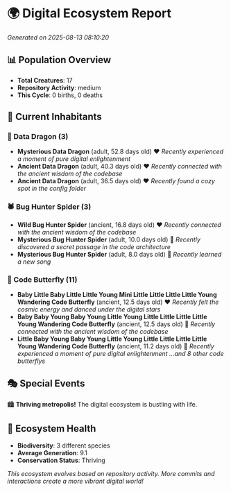 # 🌍 Digital Ecosystem Report
*Generated on 2025-08-13 08:10:20*

## 📊 Population Overview
- **Total Creatures**: 17
- **Repository Activity**: medium
- **This Cycle**: 0 births, 0 deaths

## 👥 Current Inhabitants

### 🐉 Data Dragon (3)
- **Mysterious Data Dragon** (adult, 52.8 days old) ❤️
  *Recently experienced a moment of pure digital enlightenment*
- **Ancient Data Dragon** (adult, 40.3 days old) ❤️
  *Recently connected with the ancient wisdom of the codebase*
- **Ancient Data Dragon** (adult, 36.5 days old) ❤️
  *Recently found a cozy spot in the config folder*

### 🕷️ Bug Hunter Spider (3)
- **Wild Bug Hunter Spider** (ancient, 16.8 days old) ❤️
  *Recently connected with the ancient wisdom of the codebase*
- **Mysterious Bug Hunter Spider** (adult, 10.0 days old) 💚
  *Recently discovered a secret passage in the code architecture*
- **Mysterious Bug Hunter Spider** (adult, 8.0 days old) 💛
  *Recently learned a new song*

### 🦋 Code Butterfly (11)
- **Baby Little Baby Little Little Young Mini Little Little Little Little Young Wandering Code Butterfly** (ancient, 12.5 days old) ❤️
  *Recently felt the cosmic energy and danced under the digital stars*
- **Baby Baby Young Baby Young Little Young Little Little Little Little Young Wandering Code Butterfly** (ancient, 12.5 days old) 💛
  *Recently connected with the ancient wisdom of the codebase*
- **Little Baby Young Baby Young Little Young Little Little Little Little Young Wandering Code Butterfly** (ancient, 11.2 days old) 💛
  *Recently experienced a moment of pure digital enlightenment*
  *...and 8 other code butterflys*

## 🎭 Special Events

🏙️ **Thriving metropolis!** The digital ecosystem is bustling with life.

## 🔬 Ecosystem Health
- **Biodiversity**: 3 different species
- **Average Generation**: 9.1
- **Conservation Status**: Thriving

*This ecosystem evolves based on repository activity. More commits and interactions create a more vibrant digital world!*